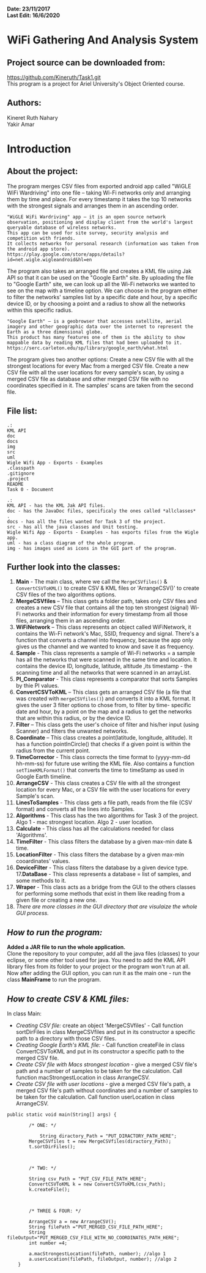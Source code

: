 **Date: 23/11/2017**  
**Last Edit: 16/6/2020**

WiFi Gathering And Analysis System
===

Project source can be downloaded from:
--- 
https://github.com/Kineruth/Task1.git  
This program is a project for Ariel University's Object Oriented course.

Authors:
--
Kineret Ruth Nahary  
Yakir Amar


**Introduction**
==

About the project:
--
The program merges CSV files from exported android app called "WiGLE WiFi Wardriving" into one file – taking Wi-Fi networks only and arranging them by time and place. 
For every timestamp it takes the top 10 networks with the strongest signals and arranges them in an ascending order. 

```
"WiGLE WiFi Wardriving" app – it is an open source network observation, positioning and display client from the world's largest queryable database of wireless networks. 
This app can be used for site survey, security analysis and competition with friends. 
It collects networks for personal research (information was taken from the android app store).
https://play.google.com/store/apps/details?id=net.wigle.wigleandroid&hl=en
```

The program also takes an arranged file and creates a KML file using Jak API so that it can be used on the "Google Earth" site.
By uploading  the file to "Google Earth" site, we can look up all the Wi-Fi networks we wanted to see on the map with a timeline option. 
We can choose in the program either to filter the networks' samples list by a specific date and hour, by a specific device ID, or by choosing a point and a radius to show all the networks within this specific radius.

```
"Google Earth" – is a geobrowser that accesses satellite, aerial imagery and other geographic data over the internet to represent the Earth as a three dimensional globe. 
This product has many features one of them is the ability to show mappable data by reading KML files that had been uploaded to it.
https://serc.carleton.edu/sp/library/google_earth/what.html
```
The program gives two another options:
Create a new CSV file with all the strongest locations for every Mac from a merged CSV file.
Create a new CSV file with all the user locations for every sample's scan, by using a merged CSV file as database and other merged CSV file with no coordinates specified in it. The samples' scans are taken from the second file.

**File list:**
--  

```  
.: 
KML API  
doc 
docs
img  
src  
uml  
Wigle Wifi App - Exports - Examples  
.classpath  
.gitignore  
.project  
README  
Task 0 - Document
```

```  
.:
KML API - has the KML Jak API files.  
doc - has the JavaDoc files, specificaly the ones called *allclasses* .
docs - has all the files wanted for Task 3 of the project.
src - has all the java classes and Unit testing.  
Wigle Wifi App - Exports - Examples - has exports files from the Wigle app.  
uml - has a class diagram of the whole program.  
img - has images used as icons in the GUI part of the program.  
```

Further look into the classes:
--
1. **Main** - The main class, where we call the `MergeCSVfiles()` & `ConvertCSVToKML()` to create CSV & KML files or 'ArrangeCSV()' to create CSV files of the two algorithms options.
2. **MergeCSVfiles** – This class gets a folder path, takes only CSV files and creates a new CSV file that contains all the top ten strongest (signal) Wi-Fi networks and their information for every timestamp from all those files, arranging them in an ascending order.
3. **WiFiNetwork** – This class represents an object called WiFiNetwork, it contains the Wi-Fi network's Mac, SSID, frequency and signal. There's a function that converts a channel into frequency, because the app only gives us the channel and we wanted to know and save it as frequency. 
4. **Sample** - This class represents a sample of Wi-Fi networks = a sample has all the networks that were scanned in the same time and location. It contains the device ID, longitude, latitude, altitude ,its timestamp - the scanning time and all the networks that were scanned in an arrayList.
5. **PI_Comparator** - This class represents a comparator that sorts Samples by thie PI values.
6. **ConvertCSVToKML** – This class gets an arranged CSV file (a file that was created with `mergeCSVfiles()`) and converts it into a KML format. It gives the user 3 filter options to chose from, to filter by time- specific date and hour, by a point on the map and a radius to get the networks that are within this radius, or by the device ID. 
7. **Filter** – This class gets the user's choice of filter and his/her input (using Scanner) and filters the unwanted networks.
8. **Coordinate** – This class creates a point(latitude, longitude, altitude). It has a function pointInCircle() that checks if a given point is within the radius from the current point.
9. **TimeCorrector** - This class corrects the time format to (yyyy-mm-dd hh-mm-ss) for future use writing the KML file. Also contains a function `setTimeKMLFormat()` that converts the time to timeStamp as used in Google Earth timeline.
10. **ArrangeCSV** - This class creates a CSV file with all the strongest location for every Mac, or a CSV file with the user locations for every Sample's scan.
11. **LinesToSamples** - This class gets a file path, reads from the file (CSV format) and converts all the lines into Samples.
12. **Algorithms** - This class has the two algorithms for Task 3 of the project. Algo 1 - mac strongest location. Algo 2 - user location.
13. **Calculate** - This class has all the calculations needed for class 'Algorithms'.  
14. **TimeFilter** - This class filters the database by a given max-min date & time.    
15. **LocationFilter** - This class filters the database by a given max-min cooardinates' values.  
16. **DeviceFilter** - This class filters the database by a given device type.  
17.**DataBase** - This class represents a database = list of samples, and some methods to it.  
18. **Wraper** - This class acts as a bridge from the GUI to the others classes for performing some methods that exist in them like reading from a given file or creating a new one.  
19. *There are more classes in the GUI directory that are visulaize the whole GUI process.*  

*How to run the program:*
--  
**Added a JAR file to run the whole application.**    
Clone the repository to your computer, add all the java files (classes) to your eclipse, or some other tool used for java. 
You need to add the KML API library files from its folder to your project or the program won't run at all.  
Now after adding the GUI option, you can run it as the main one - run the class **MainFrame** to run the program.  

*How to create CSV & KML files:*
--  

In class Main:  
* *Creating CSV file:* create an object 'MergeCSVfiles' - Call function sortDirFiles in class MergeCSVfiles and put in its constructor a specific path to a directory with those CSV files.
* *Creating Google Earth's KML file:* - Call function createFile in class ConvertCSVToKML and put in its constructor a specific path to the merged CSV file.
* *Create CSV file with Macs strongest location* - give a merged CSV file's path and a number of samples to be taken for the calculation. Call function macStrongestLocation in class ArrangeCSV. 
* *Create CSV file with user locations* - give a merged CSV file's path, a merged CSV file's path without coordinates and a number of samples to be taken for the calculation. Call function userLocation in class ArrangeCSV.
 
```
public static void main(String[] args) {

		/* ONE: */
		
	        String diractory_Path = "PUT_DIRACTORY_PATH_HERE";
		MergeCSVfiles t = new MergeCSVfiles(diractory_Path);
		t.sortDirFiles();

		
		
		/* TWO: */
	
		String csv_Path = "PUT_CSV_FILE_PATH_HERE";
		ConvertCSVToKML k = new ConvertCSVToKML(csv_Path);
		k.createFile();

		
		
		/* THREE & FOUR: */
		
		ArrangeCSV a = new ArrangeCSV();
		String filePath ="PUT_MERGED_CSV_FILE_PATH_HERE";
		String fileOutput="PUT_MERGED_CSV_FILE_WITH_NO_COORDINATES_PATH_HERE";
		int number =4;
		
		a.macStrongestLocation(filePath, number); //algo 1
		a.userLocation(filePath, fileOutput, number); //algo 2
	}
  
```



